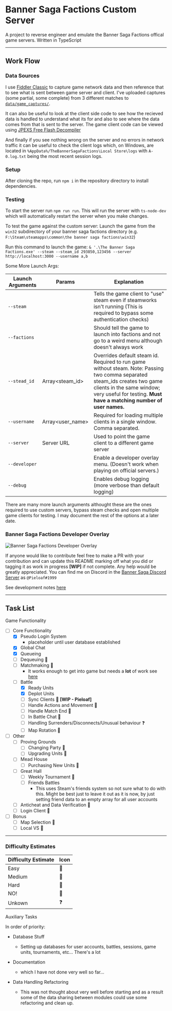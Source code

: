 # Banner Saga Factions Custom Server

A project to reverse engineer and emulate the Banner Saga Factions offical game servers. Written in TypeScript

---

## Work Flow

### Data Sources

I use [Fiddler Classic](https://www.telerik.com/fiddler/fiddler-classic) to capture game network data and then reference that to see what is sent between game server and client. I've uploaded captures (some partial, some complete) from 3 different matches to [`data/game_captures/`](/data/game_captures/).

It can also be useful to look at the client side code to see how the recieved data is handled to understand what its for and also to see where the data comes from that is sent to the server. The game client code can be viewed using [JPEXS Free Flash Decompiler](https://github.com/jindrapetrik/jpexs-decompiler)

And finally if you see nothing wrong on the server and no errors in network traffic it can be useful to check the client logs which, on Windows, are located in `%AppData%/TheBannerSagaFactions\Local Store\logs` with `A-0.log.txt` being the most recent session logs.

### Setup

After cloning the repo, run `npm i` in the repository directory to install dependencies.

### Testing
To start the server run `npm run run`. This will run the server with `ts-node-dev` which will automatically restart the server when you make changes.

To test the game against the custom server:
Launch the game from the `win32` subdirectory of your banner saga factions directory (e.g. `F:\Steam\steamapps\common\the banner saga factions\win32`)

Run this command to launch the game: `& '.\The Banner Saga Factions.exe' --steam --steam_id 293850,123456 --server http://localhost:3000 --username a,b`

Some More Launch Args:

| Launch Arguments    | Params                 | Explanation |
| ------------------- | ---------------------- |-------------|
| `--steam`| | Tells the game client to "use" steam even if steamworks isn't running (This is required to bypass some authentication checks)|
| `--factions`| | Should tell the game to launch into factions and not go to a weird menu although doesn't always work |
|`--stead_id`| Array<steam_id> | Overrides default steam id. Required to run game without steam. Note: Passing two comma separated steam_ids creates two game clients in the same window; very useful for testing. **Must have a matching number of user names.**
|`--username`| Array<user_name> | Required for loading multiple clients in a single window. Comma separated. |
|`--server`| Server URL | Used to point the game client to a different game server |
|`--developer`||Enable a developer overlay menu. (Doesn't work when playing on official servers.) |
|`--debug`||Enables debug logging (more verbose than default logging) |

There are many more launch arguments althought these are the ones required to use custom servers, bypass steam checks and open multiple game clients for testing. I may document the rest of the options at a later date.

### Banner Saga Factions Developer Overlay
![Banner Saga Factions Developer Overlay](https://user-images.githubusercontent.com/49878076/198406430-f9885dc1-6cf9-4a87-9203-414e10dd013a.png)

If anyone would like to contribute feel free to make a PR with your contribution and can update this README marking off what you did or tagging it as work in progress **[WIP]** if not complete. Any help would be greatly appreciated. You can find me on Discord in the [Banner Saga Discord Server](https://discord.gg/Jf3FNpV8gv) as `@Pieloaf#1999`

See development notes [here](docs/README.md)

---
## Task List

Game Functionality


- [ ] Core Functionality
  - [x] Pseudo Login System
    - placeholder until user database established 
  - [x] Global Chat
  - [x] Queueing
  - [ ] Dequeuing :large_blue_diamond:
  - [ ] Matchmaking :large_blue_diamond:
    - It works enough to get into game but needs a **lot** of work see [here](src/queue.ts)
  - [ ] Battle
    - [x] Ready Units
    - [x] Deplot Units
    - [ ] Sync Clients :large_orange_diamond: **[WIP - Pieloaf]** 
    - [ ] Handle Actions and Movement :large_orange_diamond:
    - [ ] Handle Match End :large_orange_diamond:
    - [ ] In Battle Chat :large_blue_diamond:
    - [ ] Handling Surrenders/Disconnects/Unusual behaviour :question:
    - [ ] Map Rotation :large_blue_diamond:
- [ ] Other
  - [ ] Proving Grounds
    - [ ] Changing Party :large_blue_diamond:
    - [ ] Upgrading Units :large_blue_diamond:
  - [ ] Mead House
    - [ ] Purchasing New Units :large_blue_diamond:
  - [ ] Great Hall
    - [ ] Weekly Tournament :red_circle:
    - [ ] Friends Battles
       - This uses Steam's friends system so not sure what to do with this. Might be best just to leave it out as it is now, by just setting friend data to an empty array for all user accounts
  - [ ] Anticheat and Data Verification :shit:
  - [ ] Login Client :red_circle:
- [ ] Bonus
  - [ ] Map Selection :large_orange_diamond:
  - [ ] Local VS :large_orange_diamond:

---

### Difficulty Estimates

| Difficulty Estimate | Icon                   |
| ------------------- | ---------------------- |
| Easy                | :large_blue_diamond:   |
| Medium              | :large_orange_diamond: |
| Hard                | :red_circle:           |
| NO!                 | :shit:                 |
| Unkown              | :question:             |

Auxiliary Tasks
  
 In order of priority:

- Database Stuff
  - Setting up databases for user accounts, battles, sessions, game units, tournaments, etc... There's a lot 
  
- Documentation
  - which I have not done very well so far...
  
- Data Handling Refactoring
  - This was not thought about very well before starting and as a result some of the data sharing between modules could use some refactoring and clean up.



